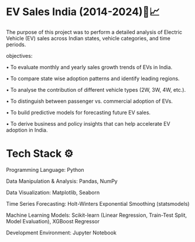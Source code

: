 # EV Sales India (2014-2024)🛵📈

The purpose of this project was to perform a detailed analysis of Electric Vehicle (EV) sales across Indian states, vehicle categories, and time periods.

objectives:

•	To evaluate monthly and yearly sales growth trends of EVs in India.

•	To compare state wise adoption patterns and identify leading regions.

•	To analyse the contribution of different vehicle types (2W, 3W, 4W, etc.).

•	To distinguish between passenger vs. commercial adoption of EVs.

•	To build predictive models for forecasting future EV sales.

•	To derive business and policy insights that can help accelerate EV adoption in India.

# Tech Stack ⚙

Programming Language: Python

Data Manipulation & Analysis: Pandas, NumPy

Data Visualization: Matplotlib, Seaborn

Time Series Forecasting: Holt-Winters Exponential Smoothing (statsmodels)

Machine Learning Models: Scikit-learn (Linear Regression, Train-Test Split, Model Evaluation), XGBoost Regressor

Development Environment: Jupyter Notebook
